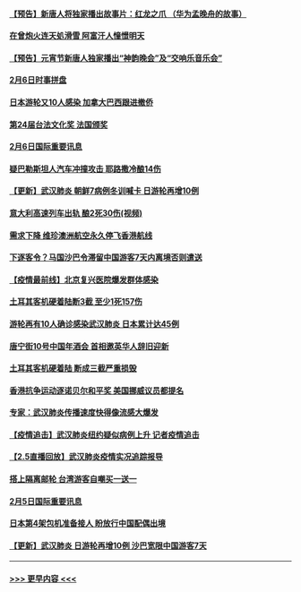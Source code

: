#### [【预告】新唐人将独家播出故事片：红龙之爪 （华为孟晚舟的故事）](../pages/prog202/a102767728.md?t=02070933) 
#### [在曾炮火连天処滑雪 阿富汗人憧憬明天](../pages/prog202/a102771290.md?t=02070933) 
#### [【预告】元宵节新唐人独家播出“神韵晚会”及“交响乐音乐会”](../pages/prog202/a102767674.md?t=02070933) 
#### [2月6日时事拼盘](../pages/prog202/a102771225.md?t=02070933) 
#### [日本游轮又10人感染 加拿大巴西跟进撤侨](../pages/prog202/a102771084.md?t=02070933) 
#### [第24届台法文化奖 法国颁奖](../pages/prog202/a102771032.md?t=02070933) 
#### [2月6日国际重要讯息](../pages/prog202/a102770794.md?t=02070933) 
#### [疑巴勒斯坦人汽车冲撞攻击 耶路撒冷酿14伤](../pages/prog202/a102770586.md?t=02070933) 
#### [【更新】武汉肺炎 朝鲜7病例冬训喊卡 日游轮再增10例](../pages/prog202/a102770740.md?t=02070933) 
#### [意大利高速列车出轨 酿2死30伤(视频)](../pages/prog202/a102770762.md?t=02070933) 
#### [需求下降 维珍澳洲航空永久停飞香港航线](../pages/prog202/a102770751.md?t=02070933) 
#### [下逐客令？马国沙巴令滞留中国游客7天内离境否则遣送](../pages/prog202/a102770640.md?t=02070933) 
#### [【疫情最前线】北京复兴医院爆发群体感染](../pages/prog202/a102770602.md?t=02070933) 
#### [土耳其客机硬着陆断3截 至少1死157伤](../pages/prog202/a102770508.md?t=02070933) 
#### [游轮再有10人确诊感染武汉肺炎 日本累计达45例](../pages/prog202/a102770476.md?t=02070933) 
#### [唐宁街10号中国年酒会 首相邀英华人辞旧迎新](../pages/prog202/a102770458.md?t=02070933) 
#### [土耳其客机硬着陆 断成三截严重损毁](../pages/prog202/a102770239.md?t=02070933) 
#### [香港抗争运动逐诺贝尔和平奖 美国挪威议员都提名](../pages/prog202/a102770390.md?t=02070933) 
#### [专家：武汉肺炎传播速度快得像流感大爆发](../pages/prog202/a102770132.md?t=02070933) 
#### [【疫情追击】武汉肺炎纽约疑似病例上升 记者疫情追击](../pages/prog202/a102770000.md?t=02070933) 
#### [【2.5直播回放】武汉肺炎疫情实况追踪报导](../pages/prog202/a102769913.md?t=02070933) 
#### [搭上隔离邮轮 台湾游客自嘲买一送一](../pages/prog202/a102769845.md?t=02070933) 
#### [2月5日国际重要讯息](../pages/prog202/a102769821.md?t=02070933) 
#### [日本第4架包机准备接人 盼放行中国配偶出境](../pages/prog202/a102769765.md?t=02070933) 
#### [【更新】武汉肺炎 日游轮再增10例 沙巴宽限中国游客7天](../pages/prog202/a102758911.md?t=02070933) 

----
#### [ >>> 更早内容 <<< ](../indexes/prog202-earlier.md)
